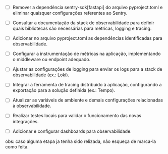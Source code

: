 - [ ] Remover a dependência sentry-sdk[fastapi] do arquivo pyproject.toml e eliminar quaisquer configurações referentes ao Sentry.
- [ ] Consultar a documentação da stack de observabilidade para definir quais bibliotecas são necessárias para métricas, logging e tracing.
- [ ] Adicionar no arquivo pyproject.toml as dependências identificadas para observabilidade.
- [ ] Configurar a instrumentação de métricas na aplicação, implementando o middleware ou endpoint adequado.
- [ ] Ajustar as configurações de logging para enviar os logs para a stack de observabilidade (ex.: Loki).
- [ ] Integrar a ferramenta de tracing distribuído à aplicação, configurando a exportação para a solução definida (ex.: Tempo).
- [ ] Atualizar as variáveis de ambiente e demais configurações relacionadas à  observabilidade.
- [ ] Realizar testes locais para validar o funcionamento das novas integrações.
- [ ] Adicionar e configurar dashboards para observabilidade.
  

obs: caso alguma etapa ja tenha sido relizada, não esqueça de marca-la como feita.